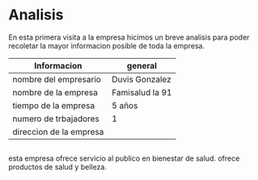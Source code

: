 # Analisis

En esta primera visita a la empresa hicimos un breve analisis para poder recoletar la mayor informacion posible de toda la empresa.

|       Informacion       |   general       |
|-------------------------|-----------------|
| nombre del empresario   | Duvis Gonzalez  |
| nombre de la empresa    | Famisalud la 91 |
|tiempo de la empresa     | 5 años          |
| numero de trbajadores   | 1               |
| direccion de la empresa |                 |

## 
esta empresa ofrece servicio al publico en bienestar de salud.
ofrece productos de salud y belleza.
